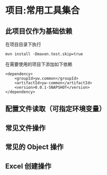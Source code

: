 # 项目:常用工具集合

## 此项目仅作为基础依赖

在项目目录下执行

```
mvn install -Dmaven.test.skip=true
```

在需要使用的项目下添加如下依赖

```
<dependency>
	<groupId>yw.common</groupId>
	<artifactId>yw-common</artifactId>
	<version>0.0.1-SNAPSHOT</version>
</dependency>
```

## 配置文件读取（可指定环境变量）

## 常见文件操作

## 常见的 Object 操作

## Excel 创建操作

